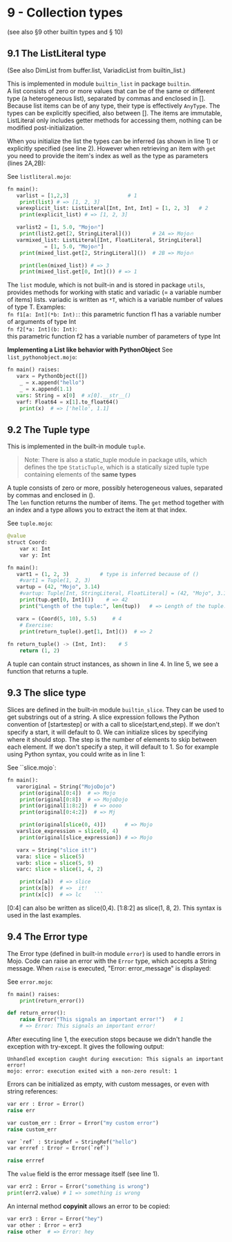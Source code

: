 # 9 - Collection types
(see also §9 other builtin types and § 10)

## 9.1 The ListLiteral type
(See also DimList from buffer.list, VariadicList from builtin_list.)

This is implemented in module `builtin_list` in package `builtin`.  
A list consists of zero or more values that can be of the same or different type (a heterogeneous list), separated by commas and enclosed in []. Because list items can be of any type, their type is effectively `AnyType`. The types can be explicitly specified, also between [].
The items are immutable, ListLiteral only includes getter methods for accessing them, nothing can be modified post-initialization.

When you initialize the list the types can be inferred (as shown in line 1) or explicitly specified (see line 2). However when retrieving an item with `get` you need to provide the item's index as well as the type as parameters (lines 2A,2B):

See `listliteral.mojo`:
```py
fn main():
   varlist = [1,2,3]                   # 1
    print(list) # => [1, 2, 3]
   varexplicit_list: ListLiteral[Int, Int, Int] = [1, 2, 3]   # 2
    print(explicit_list) # => [1, 2, 3]

   varlist2 = [1, 5.0, "Mojo🔥"]
    print(list2.get[2, StringLiteral]())       # 2A => Mojo🔥
   varmixed_list: ListLiteral[Int, FloatLiteral, StringLiteral] 
            = [1, 5.0, "Mojo🔥"] 
    print(mixed_list.get[2, StringLiteral]())  # 2B => Mojo🔥

    print(len(mixed_list)) # => 3
    print(mixed_list.get[0, Int]()) # => 1
```

The `list` module, which is not built-in and is stored in package `utils`, provides methods for working with static and variadic (= a variable number of items) lists. 
variadic is written as `*T`, which is a variable number of values of type T. 
Examples:  
`fn f1[a: Int](*b: Int):`: this parametric function f1 has a variable number of arguments of type Int  
`fn f2[*a: Int](b: Int)`:  
this parametric function f2 has a variable number of parameters of type Int


**Implementing a List like behavior with PythonObject** 
See `list_pythonobject.mojo`:
```py
fn main() raises:
   varx = PythonObject([])
    _ = x.append("hello")
    _ = x.append(1.1)
   vars: String = x[0]  # x[0].__str__()
   varf: Float64 = x[1].to_float64()
    print(x)  # => ['hello', 1.1]
```

## 9.2 The Tuple type
This is implemented in the built-in module `tuple`. 
>Note: There is also a static_tuple module in package utils, which defines the tpe `StaticTuple`, which is a statically sized tuple type containing elements of the **same types**

A tuple consists of zero or more, possibly heterogeneous values, separated by commas and enclosed in ().  
The `len` function returns the number of items.
The `get` method together with an index and a type allows you to extract the item at that index.

See `tuple.mojo`:
```py
@value
struct Coord:
    var x: Int
    var y: Int

fn main():
   vart1 = (1, 2, 3)          # type is inferred because of ()
    #vart1 = Tuple(1, 2, 3)  
   vartup = (42, "Mojo", 3.14)
    #vartup: Tuple[Int, StringLiteral, FloatLiteral] = (42, "Mojo", 3.14)
    print(tup.get[0, Int]())    # => 42
    print("Length of the tuple:", len(tup))   # => Length of the tuple: 3

   varx = (Coord(5, 10), 5.5)     # 4
    # Exercise:
    print(return_tuple().get[1, Int]())  # => 2
    
fn return_tuple() -> (Int, Int):    # 5
    return (1, 2)
```

A tuple can contain struct instances, as shown in line 4. In line 5, we see a function that returns a tuple.


## 9.3 The slice type
Slices are defined in the built-in module `builtin_slice`. They can be used to get substrings out of a string.
A slice expression follows the Python convention of [start:end:step] or with a call to slice(start,end,step).
If we don't specify a start, it will default to 0. We can initialize slices by specifying where it should stop. The step is the number of elements to skip between each element. If we don't specify a step, it will default to 1. 
So for example using Python syntax, you could write as in line 1:

See ``slice.mojo`:
```py
fn main():
   varoriginal = String("MojoDojo")
    print(original[0:4])  # => Mojo
    print(original[0:8])  # => MojoDojo
    print(original[1:8:2])  # => oooo
    print(original[0:4:2])  # => Mj

    print(original[slice(0, 4)])      # => Mojo
   varslice_expression = slice(0, 4)
    print(original[slice_expression]) # => Mojo

   varx = String("slice it!")
   vara: slice = slice(5)
   varb: slice = slice(5, 9)
   varc: slice = slice(1, 4, 2)

    print(x[a])  # => slice
    print(x[b])  # =>  it!
    print(x[c])  # => lc    ```
```

[0:4] can also be written as slice(0,4). [1:8:2] as slice(1, 8, 2). This syntax is used in the last examples.


## 9.4 The Error type
The Error type (defined in built-in module `error`) is used to handle errors in Mojo.
Code can raise an error with the `Error` type, which accepts a String message. When `raise` is executed, "Error: error_message" is displayed:

See `error.mojo`:
```py
fn main() raises:
    print(return_error())

def return_error():
    raise Error("This signals an important error!")   # 1
    # => Error: This signals an important error!
```

After executing line 1, the execution stops because we didn't handle the exception with try-except. It gives the following output:
```
Unhandled exception caught during execution: This signals an important error!
mojo: error: execution exited with a non-zero result: 1
```
Errors can be initialized as empty, with custom messages, or even with string references:

```py
var err : Error = Error()
raise err

var custom_err : Error = Error("my custom error")
raise custom_err

var `ref` : StringRef = StringRef("hello")
var errref : Error = Error(`ref`)

raise errref
```

The `value` field is the error message itself (see line 1).

```py
var err2 : Error = Error("something is wrong")
print(err2.value) # 1 => something is wrong
```

An internal method __copyinit__ allows an error to be copied:

```py
var err3 : Error = Error("hey")
var other : Error = err3
raise other  # => Error: hey
```



